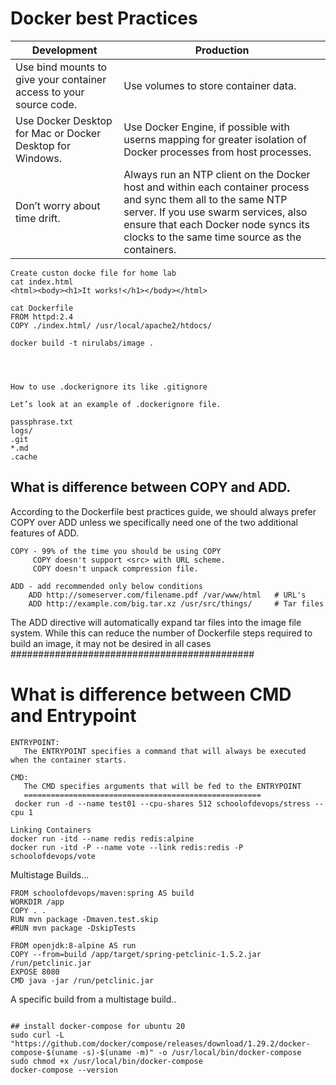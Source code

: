 # Docker best Practices
| Development                     | Production                          |
| ------------------------------- | --------------------------------------------- |
| Use bind mounts to give your container access to your source code.  | Use volumes to store container data. |
| Use Docker Desktop for Mac or Docker Desktop for Windows.  | Use Docker Engine, if possible with userns mapping for greater isolation of Docker processes from host processes. |
| Don’t worry about time drift. | Always run an NTP client on the Docker host and within each container process and sync them all to the same NTP server. If you use swarm services, also ensure that each Docker node syncs its clocks to the same time source as the containers. |

```
Create custon docke file for home lab
cat index.html
<html><body><h1>It works!</h1></body></html>

cat Dockerfile
FROM httpd:2.4
COPY ./index.html/ /usr/local/apache2/htdocs/

docker build -t nirulabs/image .




How to use .dockerignore its like .gitignore

Let’s look at an example of .dockerignore file.

passphrase.txt
logs/
.git
*.md
.cache

```


## What is difference between COPY and ADD.
According to the Dockerfile best practices guide, we should always prefer COPY over ADD unless we specifically need one of the two additional features of ADD.
```
COPY - 99% of the time you should be using COPY
     COPY doesn't support <src> with URL scheme.
     COPY doesn't unpack compression file.
  
ADD - add recommended only below conditions
    ADD http://someserver.com/filename.pdf /var/www/html   # URL's
    ADD http://example.com/big.tar.xz /usr/src/things/     # Tar files
  ```  
 The ADD directive will automatically expand tar files into the image file system. While this can reduce the number of Dockerfile steps required to build an image, it may not be desired in all cases
############################################

  
  # What is difference between CMD and Entrypoint
  ```
  ENTRYPOINT: 
     The ENTRYPOINT specifies a command that will always be executed when the container starts.
  
  CMD: 
     The CMD specifies arguments that will be fed to the ENTRYPOINT
     =====================================================
   docker run -d --name test01 --cpu-shares 512 schoolofdevops/stress --cpu 1
   ```
   ```
   Linking Containers
   docker run -itd --name redis redis:alpine
   docker run -itd -P --name vote --link redis:redis -P schoolofdevops/vote
   ```
Multistage Builds...
```
FROM schoolofdevops/maven:spring AS build
WORKDIR /app
COPY . .
RUN mvn package -Dmaven.test.skip
#RUN mvn package -DskipTests

FROM openjdk:8-alpine AS run
COPY --from=build /app/target/spring-petclinic-1.5.2.jar /run/petclinic.jar
EXPOSE 8080
CMD java -jar /run/petclinic.jar
```
A specific build from a multistage build..
```

## install docker-compose for ubuntu 20
sudo curl -L "https://github.com/docker/compose/releases/download/1.29.2/docker-compose-$(uname -s)-$(uname -m)" -o /usr/local/bin/docker-compose
sudo chmod +x /usr/local/bin/docker-compose
docker-compose --version
